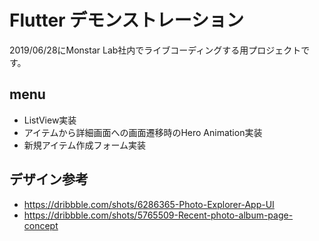 # Flutter デモンストレーション

2019/06/28にMonstar Lab社内でライブコーディングする用プロジェクトです。

## menu
- ListView実装
- アイテムから詳細画面への画面遷移時のHero Animation実装
- 新規アイテム作成フォーム実装

## デザイン参考
- https://dribbble.com/shots/6286365-Photo-Explorer-App-UI
- https://dribbble.com/shots/5765509-Recent-photo-album-page-concept
